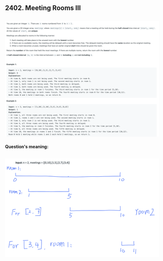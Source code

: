 ## 2402. Meeting Rooms III
![](img/2024-09-10-13-28-39.png)
---

#### Question's meaning:

![](img/2024-09-10-13-29-06.png)
---

